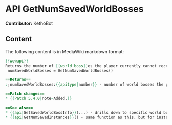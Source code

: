 # API GetNumSavedWorldBosses

**Contributor:** KethoBot

## Content

The following content is in MediaWiki markdown format:

```mediawiki
{{wowapi}}
Returns the number of [[world boss]]es the player currently cannot receive loot from.
 numSavedWorldBosses = GetNumSavedWorldBosses()

==Returns==
:;numSavedWorldBosses:{{apitype|number}} - number of world bosses the player is saved for.

==Patch changes==
* {{Patch 5.4.0|note=Added.}}

==See also==
* {{api|GetSavedWorldBossInfo}}(...) - drills down to specific world boss
* {{api|GetNumSavedInstances}}() - same function as this, but for instances
```